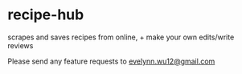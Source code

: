 # recipe-hub
scrapes and saves recipes from online, + make your own edits/write reviews

Please send any feature requests to evelynn.wu12@gmail.com
